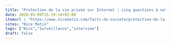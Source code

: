```yaml
---
title: "Protection de la vie privée sur Internet : cinq questions à notre abonnée-experte Suzanne Vergnolle"
date: 2020-05-09T15:19:14+02:00
itemurl : "https://www.nicematin.com/faits-de-societe/protection-de-la-vie-privee-sur-internet-cinq-questions-a-notre-abonnee-experte-suzanne-vergnolle-466804?t=MzBjODFkNmZhZWMyY2EwYThjNzI2M2ExYTZhNzU0MmVfMTU4OTAxMjg5NDU0M180NjY4MDQ%3D&tp=viewpay"
sites: "Nice Matin"
tags: ["Nice","Surveillance","interview"]
draft: false
---
```


